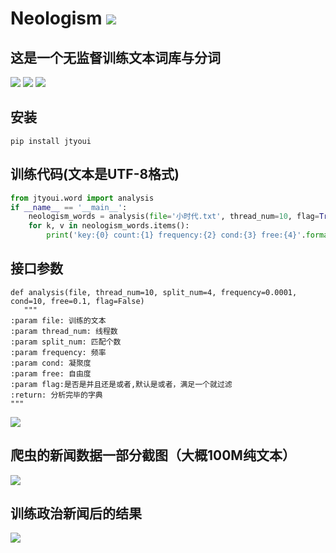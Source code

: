 # **Neologism** [![](https://gitee.com/tyoui/logo/raw/master/logo/photolog.png)][1]


## 这是一个无监督训练文本词库与分词
[![](https://img.shields.io/badge/Python-3.6-green.svg)]()
[![](https://img.shields.io/badge/BlogWeb-Tyoui-bule.svg)][1]
[![](https://img.shields.io/badge/Email-jtyoui@qq.com-red.svg)]()

## 安装
    pip install jtyoui

## 训练代码(文本是UTF-8格式)
```python
from jtyoui.word import analysis
if __name__ == '__main__':
    neologism_words = analysis(file='小时代.txt', thread_num=10, flag=True)
    for k, v in neologism_words.items():
        print('key:{0} count:{1} frequency:{2} cond:{3} free:{4}'.format(k, v[0], v[1], v[2], v[3]))
```
    


## 接口参数
    def analysis(file, thread_num=10, split_num=4, frequency=0.0001, cond=10, free=0.1, flag=False)
       """
    :param file: 训练的文本
    :param thread_num: 线程数
    :param split_num: 匹配个数
    :param frequency: 频率
    :param cond: 凝聚度
    :param free: 自由度
    :param flag:是否是并且还是或者,默认是或者，满足一个就过滤
    :return: 分析完毕的字典
    """
    
   
![](https://gitee.com/tyoui/logo/raw/master/photo/snsg1.png)


## 爬虫的新闻数据一部分截图（大概100M纯文本）
![](https://gitee.com/tyoui/logo/raw/master/photo/snsg2.png)
       
## 训练政治新闻后的结果
![](https://gitee.com/tyoui/logo/raw/master/photo/snsg.png)


[1]: https://blog.jtyoui.com